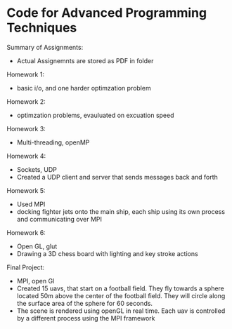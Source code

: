 # Code for Advanced Programming Techniques

Summary of Assignments:
- Actual Assignemnts are stored as PDF in folder

Homework 1:
- basic i/o, and one harder optimzation problem

Homework 2:
- optimzation problems, evauluated on excuation speed

Homework 3:
- Multi-threading, openMP

Homework 4:
- Sockets, UDP
- Created a UDP client and server that sends messages back and forth

Homework 5:
- Used MPI
- docking fighter jets onto the main ship, each ship using its own process and communicating over MPI

Homework 6:
- Open GL, glut
- Drawing a 3D chess board with lighting and key stroke actions

Final Project:
- MPI, open Gl
- Created 15 uavs, that start on a football field. They fly towards a sphere located 50m above the center of the football field. They will circle along the surface area of the sphere for 60 seconds. 
- The scene is rendered using openGL in real time. Each uav is controlled by a different process using the MPI framework
